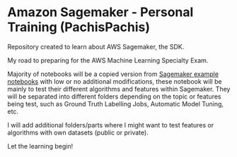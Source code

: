 # Amazon Sagemaker  - Personal Training (PachisPachis)

Repository created to learn about AWS Sagemaker, the SDK. 

My road to preparing for the AWS Machine Learning Specialty Exam. 

Majority of notebooks will be a copied version from [Sagemaker example notebooks](https://github.com/aws/amazon-sagemaker-examples) with low or no additional modifications, these notebook will be mainly to test their different algorithms and features within Sagemaker. They will be separated into different folders depending on the topic or features being test, such as Ground Truth Labelling Jobs, Automatic Model Tuning, etc.

I will add additional folders/parts where I might want to test features or algorithms with own datasets (public or private).

Let the learning begin!